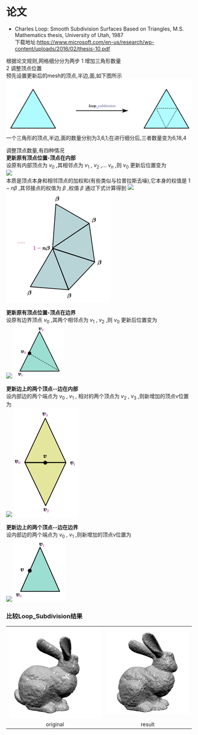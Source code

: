 # 论文    
* Charles Loop: Smooth Subdivision Surfaces Based on Triangles, M.S. Mathematics thesis, University of Utah, 1987    
下载地址:https://www.microsoft.com/en-us/research/wp-content/uploads/2016/02/thesis-10.pdf     


根据论文规则,网格细分分为两步
1 增加三角形数量    
2 调整顶点位置    
预先设置更新后的mesh的顶点,半边,面,如下图所示    
![](./images/loop_subdivision/1.png)    
一个三角形的顶点,半边,面的数量分别为3,6,1;在进行细分后,三者数量变为6,18,4     

调整顶点数量,有四种情况     
**更新原有顶点位置-顶点在内部**    
设原有内部顶点为 $v_{0}$ ,其相邻点为 $v_{1}$ , $v_{2}$ ,... $v_{n}$ ,则 $v_{0}$ 更新后位置变为  
![](https://latex.codecogs.com/svg.image?v=\left(1-n\beta\right)v_{0}&plus;\beta\sum_{i=1}^{n}v_{i})      
本质是顶点本身和相邻顶点的加权和(有些类似与拉普拉斯去噪),它本身的权值是 $1-n\beta$ ,其邻接点的权值为 $\beta$ ,权值 $\beta$ 通过下式计算得到
![](https://latex.codecogs.com/svg.image?\beta=\frac{1}{n}\left[\frac{5}{8}-\left(\frac{3}{8}&plus;\frac{1}{4}cos\left(\frac{2\pi}{n}\right)\right)^{2}\right])    
![](./images/loop_subdivision/4.png)    

**更新原有顶点位置-顶点在边界**    
设原有边界顶点 $v_{0}$ ,其两个相邻点为 $v_{1}$ , $v_{2}$ ,则 $v_{0}$ 更新后位置变为    
![](https://latex.codecogs.com/svg.image?v=\frac{3}{4}v_{0}&plus;\frac{1}{8}\left(v_{1}&plus;v_{2}\right))   
![](./images/loop_subdivision/5.png)   

**更新边上的两个顶点--边在内部**         
设内部边的两个端点为 $v_{0}$ , $v_{1}$ , 相对的两个顶点为 $v_{2}$ , $v_{3}$ ,则新增加的顶点v位置为   
![](https://latex.codecogs.com/svg.image?v=\frac{3}{8}\left(v_{0}&plus;v_{1}\right)&plus;\frac{1}{8}\left(v_{2}&plus;v_{3}\right))   
![](./images/loop_subdivision/2.png)     

**更新边上的两个顶点--边在边界**    
设内部边的两个端点为 $v_{0}$ , $v_{1}$ ,则新增加的顶点v位置为     
![](https://latex.codecogs.com/svg.image?v=\frac{1}{2}\left(v_{0}&plus;v_{1}\right))   
![](./images/loop_subdivision/3.png)     

### 比较Loop_Subdivision结果
<table>
  <tr>
    <td><img src="images/loop_subdivision/7.png" alt="Image 1" width="100%"></td>
    <td><img src="images/loop_subdivision/6.png" alt="Image 2" width="100%"></td>
  </tr>
  <tr>
    <td align="center">original</td>
    <td align="center">result</td>
  </tr>
</table>











